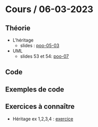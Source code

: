 # Cours / 06-03-2023

## Théorie 
- L'héritage 
  - slides : [poo-05-03](https://cyberlearn.hes-so.ch/pluginfile.php/4250437/mod_resource/content/0/poo-05-03%20-%20H%C3%A9ritage.pdf)
- UML
  - slides 53 et 54: [poo-07](https://cyberlearn.hes-so.ch/pluginfile.php/4251557/mod_resource/content/0/poo-07%20-%20Unified%20Modeling%20Language.pdf)

## Code

## Exemples de code

## Exercices à connaître
- Héritage ex 1,2,3,4 : [exercice](https://github.com/tony-maulaz/poo-exercices/blob/main/ex60-heritage.md)
